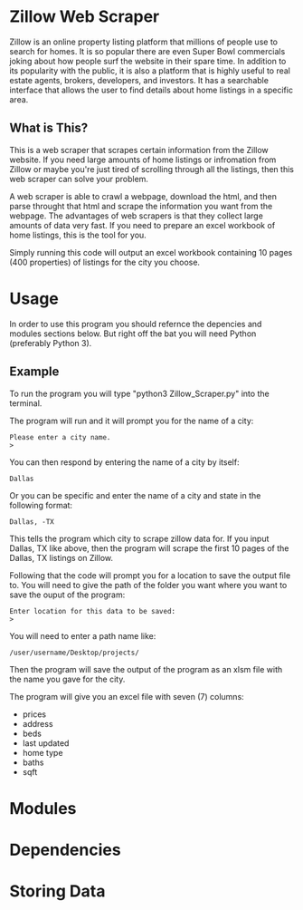 # Zillow Web Scraper

Zillow is an online property listing platform that millions of people use to search for homes. It is so popular there are even Super Bowl commercials joking about how people surf the website in their spare time. In addition to its popularity with the public, it is also a platform that is highly useful to real estate agents, brokers, developers, and investors. It has a searchable interface that allows the user to find details about home listings in a specific area. 


## What is This?
This is a web scraper that scrapes certain information from the Zillow website. If you need large amounts of home listings or infromation from Zillow or maybe you're just tired of scrolling through all the listings, then this web scraper can solve your problem. 

A web scraper is able to crawl a webpage, download the html, and then parse throught that html and scrape the information you want from the webpage. The advantages of web scrapers is that they collect large amounts of data very fast. If you need to prepare an excel workbook of home listings, this is the tool for you. 

Simply running this code will output an excel workbook containing 10 pages (400 properties) of listings for the city you choose.


# Usage

In order to use this program you should refernce the depencies and modules sections below. But right off the bat you will need Python (preferably Python 3). 

## Example
To run the program you will type "python3 Zillow_Scraper.py" into the terminal.

The program will run and it will prompt you for the name of a city:
```
Please enter a city name.
>
```

You can then respond by entering the name of a city by itself:
```
Dallas
```

Or you can be specific and enter the name of a city and state in the following format:
```
Dallas, -TX
```

This tells the program which city to scrape zillow data for. If you input Dallas, TX like above, then the program will scrape the first 10 pages of the Dallas, TX listings on Zillow.

Following that the code will prompt you for a location to save the output file to. You will need to give the path of the folder you want where you want to save the ouput of the program:
```
Enter location for this data to be saved:
>
```

You will need to enter a path name like:
```
/user/username/Desktop/projects/
```

Then the program will save the output of the program as an xlsm file with the name you gave for the city. 


The program will give you an excel file with seven (7) columns:

* prices
* address
* beds 
* last updated
* home type
* baths
* sqft



# Modules


# Dependencies


# Storing Data
